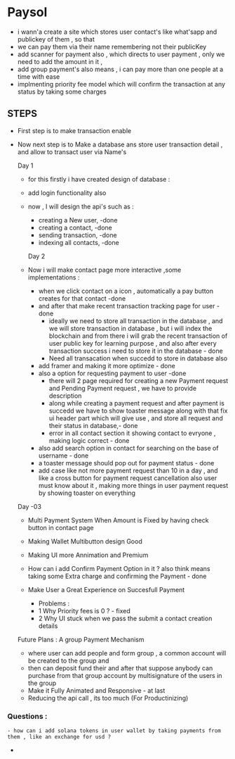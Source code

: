 # Paysol

- i wann'a create a site which stores user contact's like what'sapp and publickey of them , so that
- we can pay them via their name remembering not their publicKey
- add scanner for payment also , which directs to user payment , only we need to add the amount in it ,
- add group payment's also means , i can pay more than one people at a time with ease
- implmenting priority fee model which will confirm the transaction at any status by taking some charges

## STEPS

- First step is to make transaction enable
- Now next step is to Make a database ans store user transaction detail , and allow to transact user via Name's

  Day 1

  - for this firstly i have created design of database :
  - add login functionality also
  - now , I will design the api's such as :

    - creating a New user, -done
    - creating a contact, -done
    - sending transaction, -done
    - indexing all contacts, -done

    Day 2

  - Now i will make contact page more interactive ,some implementations :
    - when we click contact on a icon , automatically a pay button creates for that contact -done
    - and after that make recent transaction tracking page for user -done
      - ideally we need to store all transaction in the database , and we will store transaction in database , but i will index the blockchain and from there i will grab the recent transaction of user public key for learning purpose , and also after every transaction success i need to store it in the database - done
      - Need all transacation when succedd to store in database also
    - add framer and making it more optimize - done
    - also a option for requesting payment to user -done
      - there will 2 page required for creating a new Payment request and Pending Payment request , we have to provide description
      - along while creating a payment request and after payment is succedd we have to show toaster message along with that fix ui header part which will give use , and store all request and their status in database,- done
      - error in all contact section it showing contact to evryone , making logic correct - done
    - also add search option in contact for searching on the base of username - done
    - a toaster message should pop out for payment status - done
    - add case like not more payment request than 10 in a day , and like a cross button for payment request cancellation also user must know about it , making more things in user payment request by showing toaster on everything

  Day -03

  - Multi Payment System When Amount is Fixed by having check button in contact page
  - Making Wallet Multibutton design Good
  - Making UI more Annimation and Premium
  - How can i add Confirm Payment Option in it ? also think means taking some Extra charge and confirming the Payment - done
  - Make User a Great Experience on Succesfull Payment

    - Problems :
    - 1 Why Priority fees is 0 ? - fixed
    - 2 Why UI stuck when we pass the submit a contact creation details

  Future Plans :
  A group Payment Mechanism

  - where user can add people and form group , a common account will be created to the group and
  - then can deposit fund their and after that suppose anybody can purchase from that group account by multisignature of the users in the group
  - Make it Fully Animated and Responsive - at last
  - Reducing the api call , its too much (For Productinizing)

### Questions :

    - how can i add solana tokens in user wallet by taking payments from them , like an exchange for usd ?

-
